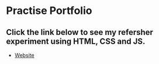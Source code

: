 Practise Portfolio
======================================

Click the link below to see my refersher experiment using HTML, CSS and JS.
-----------------------------

- [Website](https://github.com/TaraMcAllister/portfolio_practise)
